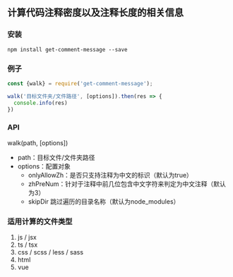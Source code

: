 ## 计算代码注释密度以及注释长度的相关信息

### 安装
```
npm install get-comment-message --save
```


### 例子
```js
const {walk} = require('get-comment-message');

walk('目标文件夹/文件路径', [options]).then(res => {
  console.info(res)
})
```


### API
walk(path, [options])
- path：目标文件/文件夹路径
- options：配置对象
  - onlyAllowZh：是否只支持注释为中文的标识（默认为true）
  - zhPreNum：针对于注释中前几位包含中文字符来判定为中文注释（默认为3）
  - skipDir 跳过遍历的目录名称（默认为node_modules）


### 适用计算的文件类型
1. js / jsx
2. ts / tsx
3. css / scss / less / sass
4. html
5. vue